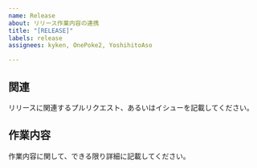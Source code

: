 ```yaml
---
name: Release
about: リリース作業内容の連携
title: "[RELEASE]"
labels: release
assignees: kyken, OnePoke2, YoshihitoAso

---
```


## 関連
リリースに関連するプルリクエスト、あるいはイシューを記載してください。

## 作業内容
作業内容に関して、できる限り詳細に記載してください。

